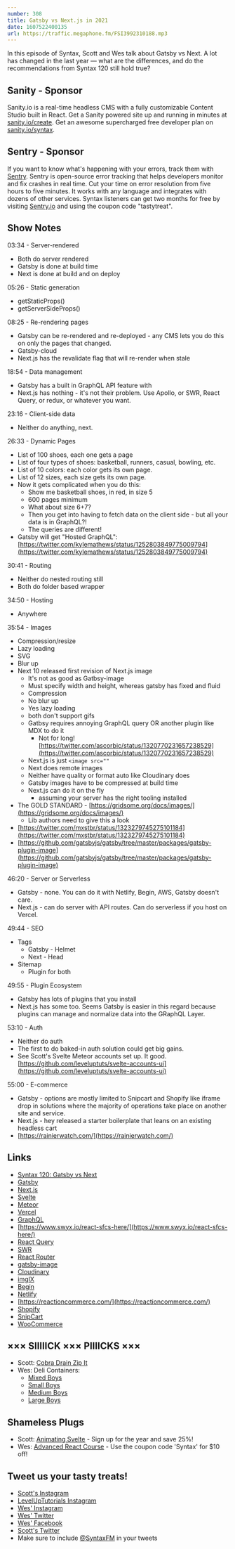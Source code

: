 ```yaml
---
number: 308
title: Gatsby vs Next.js in 2021
date: 1607522400135
url: https://traffic.megaphone.fm/FSI3992310188.mp3
---
```


In this episode of Syntax, Scott and Wes talk about Gatsby vs Next. A lot has changed in the last year — what are the differences, and do the recommendations from Syntax 120 still hold true?

## Sanity - Sponsor
Sanity.io is a real-time headless CMS with a fully customizable Content Studio built in React. Get a Sanity powered site up and running in minutes at [sanity.io/create](https://www.sanity.io/create). Get an awesome supercharged free developer plan on [sanity.io/syntax](https://www.sanity.io/syntax).

## Sentry - Sponsor
If you want to know what's happening with your errors, track them with [Sentry](https://sentry.io/). Sentry is open-source error tracking that helps developers monitor and fix crashes in real time. Cut your time on error resolution from five hours to five minutes. It works with any language and integrates with dozens of other services. Syntax listeners can get two months for free by visiting [Sentry.io](https://sentry.io/) and using the coupon code "tastytreat".

## Show Notes

03:34 - Server-rendered
* Both do server rendered
* Gatsby is done at build time
* Next is done at build and on deploy

05:26 - Static generation
* getStaticProps()
* getServerSideProps()

08:25 - Re-rendering pages
* Gatsby can be re-rendered and re-deployed - any CMS lets you do this on only the pages that changed.
* Gatsby-cloud
* Next.js has the revalidate flag that will re-render when stale

18:54 - Data management
* Gatsby has a built in GraphQL API feature with
* Next.js has nothing - it's not their problem. Use Apollo, or SWR, React Query, or redux, or whatever you want.

23:16 - Client-side data
* Neither do anything, next.

26:33 - Dynamic Pages
* List of 100 shoes, each one gets a page
* List of four types of shoes: basketball, runners, casual, bowling, etc.
* List of 10 colors: each color gets its own page.
* List of 12 sizes, each size gets its own page.
* Now it gets complicated when you do this:
    * Show me basketball shoes, in red, in size 5
    * 600 pages minimum
    * What about size 6+7?
    * Then you get into having to fetch data on the client side - but all your data is in GraphQL?!
    * The queries are different!
* Gatsby will get "Hosted GraphQL": [https://twitter.com/kylemathews/status/1252803849775009794](https://twitter.com/kylemathews/status/1252803849775009794)

30:41 - Routing
* Neither do nested routing still
* Both do folder based wrapper

34:50 - Hosting
* Anywhere

35:54 - Images
* Compression/resize
* Lazy loading
* SVG
* Blur up
* Next 10 released first revision of Next.js image
    * It's not as good as Gatbsy-image
    * Must specify width and height, whereas gatsby has fixed and fluid
    * Compression
    * No blur up
    * Yes lazy loading
    * both don't support gifs
    * Gatbsy requires annoying GraphQL query OR another plugin like MDX to do it
        * Not for long! [https://twitter.com/ascorbic/status/1320770231657238529](https://twitter.com/ascorbic/status/1320770231657238529)
    * Next.js is just `<image src=""`
    * Next does remote images
    * Neither have quality or format auto like Cloudinary does
    * Gatsby images have to be compressed at build time
    * Next.js can do it on the fly
        * assuming your server has the right tooling installed
* The GOLD STANDARD - [https://gridsome.org/docs/images/](https://gridsome.org/docs/images/)
    * Lib authors need to give this a look
* [https://twitter.com/mxstbr/status/1323279745275101184](https://twitter.com/mxstbr/status/1323279745275101184)
* [https://github.com/gatsbyjs/gatsby/tree/master/packages/gatsby-plugin-image](https://github.com/gatsbyjs/gatsby/tree/master/packages/gatsby-plugin-image)

46:20 - Server or Serverless
* Gatsby - none. You can do it with Netlify, Begin, AWS, Gatsby doesn't care.
* Next.js - can do server with API routes. Can do serverless if you host on Vercel.

49:44 - SEO
* Tags
    * Gatsby - Helmet
    * Next - Head
* Sitemap
    * Plugin for both

49:55 - Plugin Ecosystem
* Gatsby has lots of plugins that you install
* Next.js has some too. Seems Gatsby is easier in this regard because plugins can manage and normalize data into the GRaphQL Layer.

53:10 - Auth
* Neither do auth
* The first to do baked-in auth solution could get big gains.
* See Scott's Svelte Meteor accounts set up. It good. [https://github.com/leveluptuts/svelte-accounts-ui](https://github.com/leveluptuts/svelte-accounts-ui)

55:00 - E-commerce
* Gatsby - options are mostly limited to Snipcart and Shopify like iframe drop in solutions where the majority of operations take place on another site and service.
* Next.js - hey released a starter boilerplate that leans on an existing headless cart
* [https://rainierwatch.com/](https://rainierwatch.com/)

## Links
* [Syntax 120: Gatsby vs Next](https://syntax.fm/show/120/gatsby-vs-next)
* [Gatsby](https://www.gatsbyjs.org/)
* [Next.js](https://nextjs.org/)
* [Svelte](https://svelte.dev/)
* [Meteor](https://www.meteor.com/)
* [Vercel](https://vercel.com/)
* [GraphQL](https://graphql.org/)
* [https://www.swyx.io/react-sfcs-here/](https://www.swyx.io/react-sfcs-here/)
* [React Query](https://react-query.tanstack.com/)
* [SWR](https://swr.vercel.app/)
* [React Router](https://reactrouter.com/)
* [gatsby-image](https://www.gatsbyjs.com/plugins/gatsby-image/)
* [Cloudinary](https://cloudinary.com/)
* [imgIX](https://www.imgix.com/)
* [Begin](https://begin.com/)
* [Netlify](https://www.netlify.com/)
* [https://reactioncommerce.com/](https://reactioncommerce.com/)
* [Shopify](https://www.shopify.com/)
* [SnipCart](https://snipcart.com/)
* [WooCommerce](https://woocommerce.com/)

## ××× SIIIIICK ××× PIIIICKS ×××
* Scott: [Cobra Drain Zip It](https://amzn.to/2TOqDdw)
* Wes: Deli Containers:
    * [Mixed Boys](https://amzn.to/3kSQmxh) 
    * [Small Boys](https://amzn.to/3kUC53h)
    * [Medium Boys](https://amzn.to/3evBh2F) 
    * [Large Boys](https://amzn.to/2JypwNv)

## Shameless Plugs
* Scott: [Animating Svelte](https://www.leveluptutorials.com/pro) - Sign up for the year and save 25%!
* Wes: [Advanced React Course](https://advancedreact.com/) - Use the coupon code 'Syntax' for $10 off!

## Tweet us your tasty treats!
* [Scott's Instagram](https://www.instagram.com/stolinski/)
* [LevelUpTutorials Instagram](https://www.instagram.com/LevelUpTutorials/)
* [Wes' Instagram](https://www.instagram.com/wesbos/)
* [Wes' Twitter](https://twitter.com/wesbos)
* [Wes' Facebook](https://www.facebook.com/wesbos.developer)
* [Scott's Twitter](https://twitter.com/stolinski)
* Make sure to include [@SyntaxFM](https://twitter.com/SyntaxFM) in your tweets
